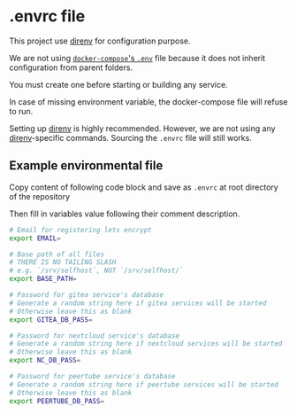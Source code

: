 # .envrc file

This project use [direnv] for configuration purpose.

We are not using [`docker-compose`'s 
`.env`](https://docs.docker.com/compose/env-file) file because it does not 
inherit configuration from parent folders.

You must create one before starting or building any service.

In case of missing environment variable, the docker-compose file will refuse to 
run.

Setting up [direnv] is highly recommended. However, we are not using any 
[direnv]-specific commands. Sourcing the `.envrc` file will still works.

[direnv]: https://direnv.net/

## Example environmental file

Copy content of following code block and save as `.envrc` at root directory of 
the repository

Then fill in variables value following their comment description.

```bash
# Email for registering lets encrypt
export EMAIL=

# Base path of all files
# THERE IS NO TAILING SLASH
# e.g. `/srv/selfhost`, NOT `/srv/selfhost/`
export BASE_PATH=

# Password for gitea service's database
# Generate a random string here if gitea services will be started
# Otherwise leave this as blank
export GITEA_DB_PASS=

# Password for nextcloud service's database
# Generate a random string here if nextcloud services will be started
# Otherwise leave this as blank
export NC_DB_PASS=

# Password for peertube service's database
# Generate a random string here if peertube services will be started
# Otherwise leave this as blank
export PEERTUBE_DB_PASS=
```
